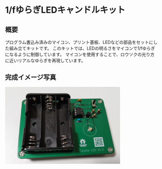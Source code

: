 # 1/fゆらぎLEDキャンドルキット

## 概要

プログラム書込み済みのマイコン、プリント基板、LEDなどの部品をセットにした組み立てキットです。
このキットでは、LEDの明るさをマイコンで1/fゆらぎになるように制御しています。
マイコンを使用することで、ロウソクの光り方に近いリアルなゆらぎを再現しています。


## 完成イメージ写真

<img src="./img/completion-image-photo01.jpg" alt="完成イメージ写真" width="75%">

